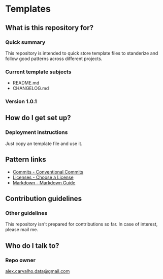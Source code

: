# Templates #

## What is this repository for? ##

### Quick summary

This repository is intended to quick store template files to standerize and follow good patterns across different projects.

### Current template subjects

* README.md
* CHANGELOG.md

### Version 1.0.1

## How do I get set up? ##

### Deployment instructions

Just copy an template file and use it.

## Pattern links
- [Commits - Conventional Commits](https://www.conventionalcommits.org/en/v1.0.0/)
- [Licenses - Choose a License](https://choosealicense.com/)
- [Markdown - Markdown Guide](https://www.markdownguide.org/)

## Contribution guidelines ##

### Other guidelines
This repository isn't prepared for contributions so far. In case of interest, please mail me.

## Who do I talk to? ##

### Repo owner
alex.carvalho.data@gmail.com